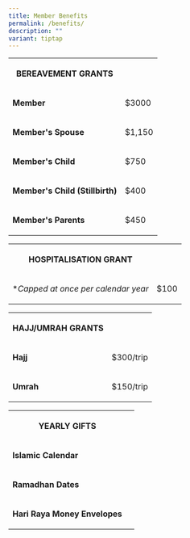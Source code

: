 ```yaml
---
title: Member Benefits
permalink: /benefits/
description: ""
variant: tiptap
---
```

<table style="minWidth: 50px">
<colgroup>
<col>
<col>
</colgroup>
<tbody>
<tr>
<th rowspan="1" colspan="1">
<p>BEREAVEMENT GRANTS</p>
</th>
<th rowspan="1" colspan="1">
<p></p>
</th>
</tr>
<tr>
<td rowspan="1" colspan="1">
<p><strong>Member</strong>
</p>
</td>
<td rowspan="1" colspan="1">
<p>$3000</p>
</td>
</tr>
<tr>
<td rowspan="1" colspan="1">
<p><strong>Member's Spouse</strong>
</p>
</td>
<td rowspan="1" colspan="1">
<p>$1,150</p>
</td>
</tr>
<tr>
<td rowspan="1" colspan="1">
<p><strong>Member's Child</strong>
</p>
</td>
<td rowspan="1" colspan="1">
<p>$750</p>
</td>
</tr>
<tr>
<td rowspan="1" colspan="1">
<p><strong>Member's Child (Stillbirth)</strong>
</p>
</td>
<td rowspan="1" colspan="1">
<p>$400</p>
</td>
</tr>
<tr>
<td rowspan="1" colspan="1">
<p><strong>Member's Parents</strong>
</p>
</td>
<td rowspan="1" colspan="1">
<p>$450</p>
</td>
</tr>
</tbody>
</table>
<p></p>
<table style="minWidth: 50px">
<colgroup>
<col>
<col>
</colgroup>
<tbody>
<tr>
<th rowspan="1" colspan="1">
<p>HOSPITALISATION GRANT</p>
</th>
<th rowspan="1" colspan="1">
<p></p>
</th>
</tr>
<tr>
<td rowspan="1" colspan="1">
<p>*<em>Capped at once per calendar year</em>
</p>
</td>
<td rowspan="1" colspan="1">
<p>$100</p>
</td>
</tr>
</tbody>
</table>
<p></p>
<table style="minWidth: 50px">
<colgroup>
<col>
<col>
</colgroup>
<tbody>
<tr>
<th rowspan="1" colspan="1">
<p>HAJJ/UMRAH GRANTS</p>
</th>
<th rowspan="1" colspan="1">
<p></p>
</th>
</tr>
<tr>
<td rowspan="1" colspan="1">
<p><strong>Hajj</strong>
</p>
</td>
<td rowspan="1" colspan="1">
<p>$300/trip</p>
</td>
</tr>
<tr>
<td rowspan="1" colspan="1">
<p><strong>Umrah</strong>
</p>
</td>
<td rowspan="1" colspan="1">
<p>$150/trip</p>
</td>
</tr>
</tbody>
</table>
<p></p>
<table style="minWidth: 50px">
<colgroup>
<col>
<col>
</colgroup>
<tbody>
<tr>
<th rowspan="1" colspan="1">
<p>YEARLY GIFTS</p>
</th>
<th rowspan="1" colspan="1">
<p></p>
</th>
</tr>
<tr>
<td rowspan="1" colspan="1">
<p><strong>Islamic Calendar</strong>
</p>
</td>
<td rowspan="1" colspan="1">
<p></p>
</td>
</tr>
<tr>
<td rowspan="1" colspan="1">
<p><strong>Ramadhan Dates</strong>
</p>
</td>
<td rowspan="1" colspan="1">
<p></p>
</td>
</tr>
<tr>
<td rowspan="1" colspan="1">
<p><strong>Hari Raya Money Envelopes</strong>
</p>
</td>
<td rowspan="1" colspan="1">
<p></p>
</td>
</tr>
</tbody>
</table>
<p></p>